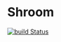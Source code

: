 # Shroom
[![build Status](https://github.com/suwakei/Shroom/workflows/Go-ci/badge.svg)](https://github.com/suwakei/Shroom/actions)
